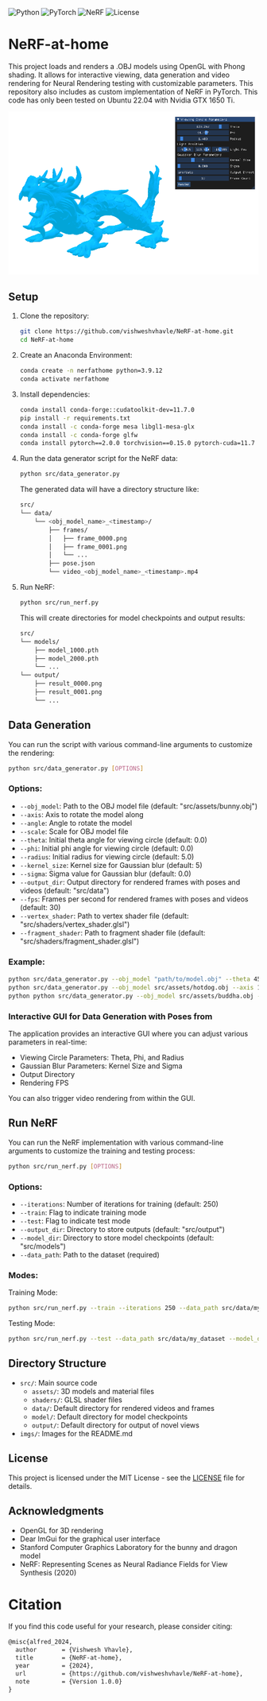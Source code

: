 ![Python](https://img.shields.io/badge/Python-3.9-gold?logo=python)
![PyTorch](https://img.shields.io/badge/PyTorch-2.0.0-EE4C2C?logo=pytorch)
![NeRF](https://img.shields.io/badge/Custom-NeRF-gold)
![License](https://img.shields.io/badge/license-MIT-green?logo=open-source-initiative)

# NeRF-at-home

This project loads and renders a .OBJ models using OpenGL with Phong shading. It allows for interactive viewing, data generation and video rendering for Neural Rendering testing with customizable parameters. This repository also includes as custom implementation of NeRF in PyTorch. This code has only been tested on Ubuntu 22.04 with Nvidia GTX 1650 Ti.

![OBJ GUI](imgs/data_generator_gui.png)

## Setup

1. Clone the repository:
    ```bash
    git clone https://github.com/vishweshvhavle/NeRF-at-home.git
    cd NeRF-at-home
    ```

2. Create an Anaconda Environment:
    ```bash
    conda create -n nerfathome python=3.9.12
    conda activate nerfathome
    ```

3. Install dependencies:
    ```bash
    conda install conda-forge::cudatoolkit-dev=11.7.0
    pip install -r requirements.txt
    conda install -c conda-forge mesa libgl1-mesa-glx
    conda install -c conda-forge glfw
    conda install pytorch==2.0.0 torchvision==0.15.0 pytorch-cuda=11.7 -c pytorch -c nvidia
    ```

4. Run the data generator script for the NeRF data:
    ```bash
    python src/data_generator.py
    ```
    The generated data will have a directory structure like:
    ```bash
    src/
    └── data/
        └── <obj_model_name>_<timestamp>/
            ├── frames/
            │   ├── frame_0000.png
            │   ├── frame_0001.png
            │   └── ...
            ├── pose.json
            └── video_<obj_model_name>_<timestamp>.mp4
    ```

5. Run NeRF:
    ```bash
    python src/run_nerf.py
    ```
    This will create directories for model checkpoints and output results:
    ```bash
    src/
    └── models/
        ├── model_1000.pth
        ├── model_2000.pth
        └── ...
    └── output/
        ├── result_0000.png
        ├── result_0001.png
        └── ...
    ```

## Data Generation

You can run the script with various command-line arguments to customize the rendering:

```bash
python src/data_generator.py [OPTIONS]
```

### Options:

- `--obj_model`: Path to the OBJ model file (default: "src/assets/bunny.obj")
- `--axis`: Axis to rotate the model along
- `--angle`: Angle to rotate the model
- `--scale`: Scale for OBJ model file
- `--theta`: Initial theta angle for viewing circle (default: 0.0)
- `--phi`: Initial phi angle for viewing circle (default: 0.0)
- `--radius`: Initial radius for viewing circle (default: 5.0)
- `--kernel_size`: Kernel size for Gaussian blur (default: 5)
- `--sigma`: Sigma value for Gaussian blur (default: 0.0)
- `--output_dir`: Output directory for rendered frames with poses and videos (default: "src/data")
- `--fps`: Frames per second for rendered frames with poses and videos (default: 30)
- `--vertex_shader`: Path to vertex shader file (default: "src/shaders/vertex_shader.glsl")
- `--fragment_shader`: Path to fragment shader file (default: "src/shaders/fragment_shader.glsl")

### Example:

```bash
python src/data_generator.py --obj_model "path/to/model.obj" --theta 45 --phi 30 --radius 7 --kernel_size 7 --sigma 1.5 --output_dir "path/to/output"
python src/data_generator.py --obj_model src/assets/hotdog.obj --axis 1 0 0 --angle 270 --scale 0.8
python python src/data_generator.py --obj_model src/assets/buddha.obj --axis 1 0 0 --angle 270
```

### Interactive GUI for Data Generation with Poses from 

The application provides an interactive GUI where you can adjust various parameters in real-time:

- Viewing Circle Parameters: Theta, Phi, and Radius
- Gaussian Blur Parameters: Kernel Size and Sigma
- Output Directory
- Rendering FPS

You can also trigger video rendering from within the GUI.

## Run NeRF
You can run the NeRF implementation with various command-line arguments to customize the training and testing process:

```bash
python src/run_nerf.py [OPTIONS]
```
### Options:
- `--iterations`: Number of iterations for training (default: 250)
- `--train`: Flag to indicate training mode
- `--test`: Flag to indicate test mode
- `--output_dir`: Directory to store outputs (default: "src/output")
- `--model_dir`: Directory to store model checkpoints (default: "src/models")
- `--data_path`: Path to the dataset (required)

### Modes:

Training Mode:

```bash
python src/run_nerf.py --train --iterations 250 --data_path src/data/my_dataset --output_dir results --model_dir checkpoints
```

Testing Mode:

```bash
python src/run_nerf.py --test --data_path src/data/my_dataset --model_dir checkpoints
```

## Directory Structure

- `src/`: Main source code
  - `assets/`: 3D models and material files
  - `shaders/`: GLSL shader files
  - `data/`: Default directory for rendered videos and frames
  - `model/`: Default directory for model checkpoints
  - `output/`: Default directory for output of novel views
- `imgs/`: Images for the README.md

## License

This project is licensed under the MIT License - see the [LICENSE](LICENSE) file for details.

## Acknowledgments

- OpenGL for 3D rendering
- Dear ImGui for the graphical user interface
- Stanford Computer Graphics Laboratory for the bunny and dragon model
- NeRF: Representing Scenes as Neural Radiance Fields for View Synthesis (2020)

# Citation

If you find this code useful for your research, please consider citing:

```
@misc{alfred_2024,
  author       = {Vishwesh Vhavle},
  title        = {NeRF-at-home},
  year         = {2024},
  url          = {https://github.com/vishweshvhavle/NeRF-at-home},
  note         = {Version 1.0.0}
}

```
